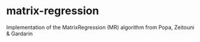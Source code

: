 # matrix-regression
Implementation of the MatrixRegression (MR) algorithm from Popa, Zeitouni &amp; Gardarin
